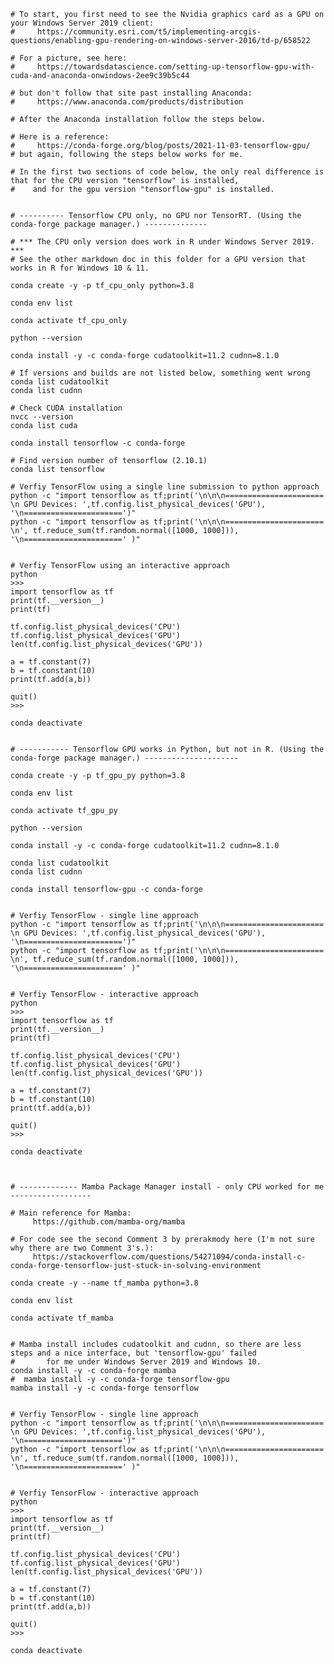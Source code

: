      
    # To start, you first need to see the Nvidia graphics card as a GPU on your Windows Server 2019 client:
    #     https://community.esri.com/t5/implementing-arcgis-questions/enabling-gpu-rendering-on-windows-server-2016/td-p/658522
    
    # For a picture, see here:
    #     https://towardsdatascience.com/setting-up-tensorflow-gpu-with-cuda-and-anaconda-onwindows-2ee9c39b5c44 
       
    # but don't follow that site past installing Anaconda:
    #     https://www.anaconda.com/products/distribution
    
    # After the Anaconda installation follow the steps below.
    
    # Here is a reference:
    #     https://conda-forge.org/blog/posts/2021-11-03-tensorflow-gpu/
    # but again, following the steps below works for me.
    
    # In the first two sections of code below, the only real difference is that for the CPU version "tensorflow" is installed, 
    #    and for the gpu version "tensorflow-gpu" is installed.
    
    
    # ---------- Tensorflow CPU only, no GPU nor TensorRT. (Using the conda-forge package manager.) --------------
    
    # *** The CPU only version does work in R under Windows Server 2019.  *** 
    # See the other markdown doc in this folder for a GPU version that works in R for Windows 10 & 11.
    
    conda create -y -p tf_cpu_only python=3.8
    
    conda env list
    
    conda activate tf_cpu_only
    
    python --version
    
    conda install -y -c conda-forge cudatoolkit=11.2 cudnn=8.1.0
    
    # If versions and builds are not listed below, something went wrong
    conda list cudatoolkit
    conda list cudnn
         
    # Check CUDA installation 
    nvcc --version
    conda list cuda
        
    conda install tensorflow -c conda-forge
    
    # Find version number of tensorflow (2.10.1)
    conda list tensorflow
              
    # Verfiy TensorFlow using a single line submission to python approach
    python -c "import tensorflow as tf;print('\n\n\n====================== \n GPU Devices: ',tf.config.list_physical_devices('GPU'), '\n======================')"
    python -c "import tensorflow as tf;print('\n\n\n====================== \n', tf.reduce_sum(tf.random.normal([1000, 1000])), '\n======================' )"
    
    
    # Verfiy TensorFlow using an interactive approach
    python
    >>> 
    import tensorflow as tf
    print(tf.__version__)
    print(tf)
    
    tf.config.list_physical_devices('CPU')
    tf.config.list_physical_devices('GPU')
    len(tf.config.list_physical_devices('GPU'))
    
    a = tf.constant(7)
    b = tf.constant(10)
    print(tf.add(a,b))
    
    quit()
    >>> 
    
    conda deactivate
    
 
    # ----------- Tensorflow GPU works in Python, but not in R. (Using the conda-forge package manager.) ---------------------
    
    conda create -y -p tf_gpu_py python=3.8
    
    conda env list
    
    conda activate tf_gpu_py
    
    python --version
    
    conda install -y -c conda-forge cudatoolkit=11.2 cudnn=8.1.0
    
    conda list cudatoolkit
    conda list cudnn
    
    conda install tensorflow-gpu -c conda-forge
    
    
    # Verfiy TensorFlow - single line approach
    python -c "import tensorflow as tf;print('\n\n\n====================== \n GPU Devices: ',tf.config.list_physical_devices('GPU'), '\n======================')"
    python -c "import tensorflow as tf;print('\n\n\n====================== \n', tf.reduce_sum(tf.random.normal([1000, 1000])), '\n======================' )"
    
    
    # Verfiy TensorFlow - interactive approach
    python
    >>> 
    import tensorflow as tf
    print(tf.__version__)
    print(tf)
    
    tf.config.list_physical_devices('CPU')
    tf.config.list_physical_devices('GPU')
    len(tf.config.list_physical_devices('GPU'))
    
    a = tf.constant(7)
    b = tf.constant(10)
    print(tf.add(a,b))
    
    quit()
    >>> 
    
    conda deactivate
    
    
    
    # ------------- Mamba Package Manager install - only CPU worked for me ------------------
    
    # Main reference for Mamba:
         https://github.com/mamba-org/mamba
    
    # For code see the second Comment 3 by prerakmody here (I'm not sure why there are two Comment 3's.): 
         https://stackoverflow.com/questions/54271094/conda-install-c-conda-forge-tensorflow-just-stuck-in-solving-environment
    
    conda create -y --name tf_mamba python=3.8
    
    conda env list
    
    conda activate tf_mamba
    
    
    # Mamba install includes cudatoolkit and cudnn, so there are less steps and a nice interface, but 'tensorflow-gpu' failed  
    #       for me under Windows Server 2019 and Windows 10.
    conda install -y -c conda-forge mamba
    #  mamba install -y -c conda-forge tensorflow-gpu   
    mamba install -y -c conda-forge tensorflow 
    
    
    # Verfiy TensorFlow - single line approach
    python -c "import tensorflow as tf;print('\n\n\n====================== \n GPU Devices: ',tf.config.list_physical_devices('GPU'), '\n======================')"
    python -c "import tensorflow as tf;print('\n\n\n====================== \n', tf.reduce_sum(tf.random.normal([1000, 1000])), '\n======================' )"
    
    
    # Verfiy TensorFlow - interactive approach
    python
    >>> 
    import tensorflow as tf
    print(tf.__version__)
    print(tf)
    
    tf.config.list_physical_devices('CPU')
    tf.config.list_physical_devices('GPU')
    len(tf.config.list_physical_devices('GPU'))
    
    a = tf.constant(7)
    b = tf.constant(10)
    print(tf.add(a,b))
    
    quit()
    >>> 
    
    conda deactivate
     
   
